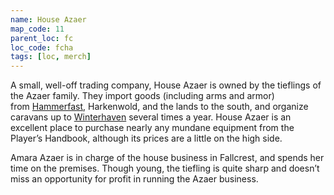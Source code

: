 ```yaml
---
name: House Azaer
map_code: 11
parent_loc: fc
loc_code: fcha
tags: [loc, merch]
---
```

A small, well-off trading company, House Azaer is owned by the tieflings of the Azaer family. They import goods (including arms and armor) from [Hammerfast](https://rpg.fandom.com/wiki/Hammerfast "Hammerfast"), Harkenwold, and the lands to the south, and organize caravans up to [Winterhaven](https://rpg.fandom.com/wiki/Winterhaven "Winterhaven") several times a year. House Azaer is an excellent place to purchase nearly any mundane equipment from the Player’s Handbook, although its prices are a little on the high side.

Amara Azaer is in charge of the house business in Fallcrest, and spends her time on the premises. Though young, the tiefling is quite sharp and doesn’t miss an opportunity for profit in running the Azaer business.